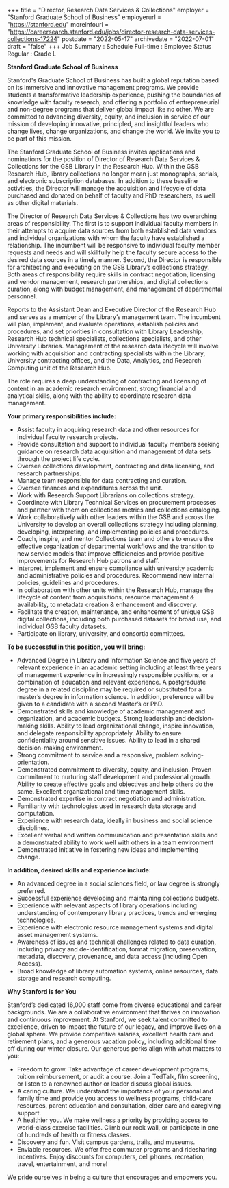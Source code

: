 +++
title = "Director, Research Data Services & Collections"
employer = "Stanford Graduate School of Business"
employerurl = "https://stanford.edu"
moreinfourl = "https://careersearch.stanford.edu/jobs/director-research-data-services-collections-17224"
postdate = "2022-05-17"
archivedate = "2022-07-01"
draft = "false"
+++
Job Summary
: Schedule Full-time
: Employee Status Regular
: Grade L

**Stanford Graduate School of Business**

Stanford's Graduate School of Business has built a global reputation based on its immersive and innovative management programs. We provide students a transformative leadership experience, pushing the boundaries of knowledge with faculty research, and offering a portfolio of entrepreneurial and non-degree programs that deliver global impact like no other. We are committed to advancing diversity, equity, and inclusion in service of our mission of developing innovative, principled, and insightful leaders who change lives, change organizations, and change the world. We invite you to be part of this mission.

The Stanford Graduate School of Business invites applications and nominations for the position of Director of Research Data Services & Collections for the GSB Library in the Research Hub. Within the GSB Research Hub, library collections no longer mean just monographs, serials, and electronic subscription databases. In addition to these baseline activities, the Director will manage the acquisition and lifecycle of data purchased and donated on behalf of faculty and PhD researchers, as well as other digital materials.

The Director of Research Data Services & Collections has two overarching areas of responsibility. The first is to support individual faculty members in their attempts to acquire data sources from both established data vendors and individual organizations with whom the faculty have established a relationship. The incumbent will be responsive to individual faculty member requests and needs and will skillfully help the faculty secure access to the desired data sources in a timely manner. Second, the Director is responsible for architecting and executing on the GSB Library’s collections strategy. Both areas of responsibility require skills in contract negotiation, licensing and vendor management, research partnerships, and digital collections curation, along with budget management, and management of departmental personnel.

Reports to the Assistant Dean and Executive Director of the Research Hub and serves as a member of the Library’s management team. The incumbent will plan, implement, and evaluate operations, establish policies and procedures, and set priorities in consultation with Library Leadership, Research Hub technical specialists, collections specialists, and other University Libraries. Management of the research data lifecycle will involve working with acquisition and contracting specialists within the Library, University contracting offices, and the Data, Analytics, and Research Computing unit of the Research Hub.

The role requires a deep understanding of contracting and licensing of content in an academic research environment, strong financial and analytical skills, along with the ability to coordinate research data management.

**Your primary responsibilities include:**

- Assist faculty in acquiring research data and other resources for individual faculty research projects.
- Provide consultation and support to individual faculty members seeking guidance on research data acquisition and management of data sets through the project life cycle.
- Oversee collections development, contracting and data licensing, and research partnerships.
- Manage team responsible for data contracting and curation.
- Oversee finances and expenditures across the unit.
- Work with Research Support Librarians on collections strategy.
- Coordinate with Library Technical Services on procurement processes and partner with them on collections metrics and collections cataloging.
- Work collaboratively with other leaders within the GSB and across the University to develop an overall collections strategy including planning, developing, interpreting, and implementing policies and procedures.
- Coach, inspire, and mentor Collections team and others to ensure the effective organization of departmental workflows and the transition to new service models that improve efficiencies and provide positive improvements for Research Hub patrons and staff.
- Interpret, implement and ensure compliance with university academic and administrative policies and procedures. Recommend new internal policies, guidelines and procedures.
- In collaboration with other units within the Research Hub, manage the lifecycle of content from acquisitions, resource management & availability, to metadata creation & enhancement and discovery.
- Facilitate the creation, maintenance, and enhancement of unique GSB digital collections, including both purchased datasets for broad use, and individual GSB faculty datasets.
- Participate on library, university, and consortia committees.

**To be successful in this position, you will bring:**

- Advanced Degree in Library and Information Science and five years of relevant experience in an academic setting including at least three years of management experience in increasingly responsible positions, or a combination of education and relevant experience. A postgraduate degree in a related discipline may be required or substituted for a master’s degree in information science. In addition, preference will be given to a candidate with a second Master’s or PhD.
- Demonstrated skills and knowledge of academic management and organization, and academic budgets. Strong leadership and decision-making skills. Ability to lead organizational change, inspire innovation, and delegate responsibility appropriately. Ability to ensure confidentiality around sensitive issues. Ability to lead in a shared decision-making environment.
- Strong commitment to service and a responsive, problem solving-orientation.
- Demonstrated commitment to diversity, equity, and inclusion. Proven commitment to nurturing staff development and professional growth. Ability to create effective goals and objectives and help others do the same. Excellent organizational and time management skills.
- Demonstrated expertise in contract negotiation and administration.
- Familiarity with technologies used in research data storage and computation.
- Experience with research data, ideally in business and social science disciplines.
- Excellent verbal and written communication and presentation skills and a demonstrated ability to work well with others in a team environment
- Demonstrated initiative in fostering new ideas and implementing change.

**In addition, desired skills and experience include:**

- An advanced degree in a social sciences field, or law degree is strongly preferred.
- Successful experience developing and maintaining collections budgets.
- Experience with relevant aspects of library operations including understanding of contemporary library practices, trends and emerging technologies.
- Experience with electronic resource management systems and digital asset management systems.
- Awareness of issues and technical challenges related to data curation, including privacy and de-identification, format migration, preservation, metadata, discovery, provenance, and data access (including Open Access).
- Broad knowledge of library automation systems, online resources, data storage and research computing.

**Why Stanford is for You**

Stanford’s dedicated 16,000 staff come from diverse educational and career backgrounds. We are a collaborative environment that thrives on innovation and continuous improvement. At Stanford, we seek talent committed to excellence, driven to impact the future of our legacy, and improve lives on a global sphere. We provide competitive salaries, excellent health care and retirement plans, and a generous vacation policy, including additional time off during our winter closure. Our generous perks align with what matters to you:

- Freedom to grow. Take advantage of career development programs, tuition reimbursement, or audit a course. Join a TedTalk, film screening, or listen to a renowned author or leader discuss global issues.
- A caring culture. We understand the importance of your personal and family time and provide you access to wellness programs, child-care resources, parent education and consultation, elder care and caregiving support.
- A healthier you. We make wellness a priority by providing access to world-class exercise facilities. Climb our rock wall, or participate in one of hundreds of health or fitness classes.
- Discovery and fun. Visit campus gardens, trails, and museums.
- Enviable resources. We offer free commuter programs and ridesharing incentives. Enjoy discounts for computers, cell phones, recreation, travel, entertainment, and more!

We pride ourselves in being a culture that encourages and empowers you.